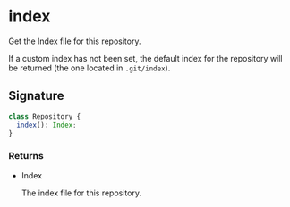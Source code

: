 # index

Get the Index file for this repository.

If a custom index has not been set, the default index for the repository
will be returned (the one located in `.git/index`).

## Signature

```ts
class Repository {
  index(): Index;
}
```

### Returns

<ul class="param-ul">
  <li class="param-li param-li-root">
    <span class="param-type">Index</span>
    <br>
    <p class="param-description">The index file for this repository.</p>
  </li>
</ul>